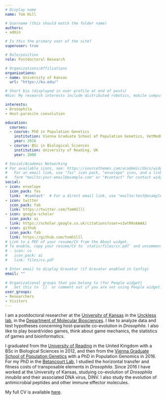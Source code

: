 ```yaml
---
# Display name
name: Tom Hill

# Username (this should match the folder name)
authors:
- admin

# Is this the primary user of the site?
superuser: true

# Role/position
role: Postdoctoral Research

# Organizations/Affiliations
organizations:
- name: University of Kansas
  url: "https://ku.edu/"

# Short bio (displayed in user profile at end of posts)
#bio: My research interests include distributed robotics, mobile computing and programmable matter.

interests:
- Drosophila
- Host-parasite coevolution

education:
  courses:
  - course: PhD in Population Genetics
    institution: Vienna Graduate School of Population Genetics, VetMedUni Vienna, Austria
    year: 2016
  - course: BSc in Biological Sciences
    institution: University of Reading, UK
    year: 2008

# Social/Academic Networking
# For available icons, see: https://sourcethemes.com/academic/docs/widgets/#icons
#   For an email link, use "fas" icon pack, "envelope" icon, and a link in the
#   form "mailto:your-email@example.com" or "#contact" for contact widget.
social:
- icon: envelope
  icon_pack: fas
  link: '#contact'  # For a direct email link, use "mailto:test@example.org".
- icon: twitter
  icon_pack: fab
  link: https://twitter.com/TomH1lll
- icon: google-scholar
  icon_pack: ai
  link: https://scholar.google.co.uk/citations?user=sIwtMXoAAAAJ
- icon: github
  icon_pack: fab
  link: https://github.com/tomh1lll
# Link to a PDF of your resume/CV from the About widget.
# To enable, copy your resume/CV to `static/files/cv.pdf` and uncomment the lines below.  
# - icon: cv
#   icon_pack: ai
#   link: files/cv.pdf

# Enter email to display Gravatar (if Gravatar enabled in Config)
email: ""
  
# Organizational groups that you belong to (for People widget)
#   Set this to `[]` or comment out if you are not using People widget.  
user_groups:
- Researchers
- Visitors
---
```


I am a postdoctoral researcher at the [University of Kansas](https://ku.edu/) in the [Unckless lab](http://www.uncklesslab.com/), in the [Department of Molecular Biosciences](https://molecularbiosciences.ku.edu/). I like to analyze data and test hypotheses concerning host-parasite co-evolution in *Drosophila*. I also like to play board/video games, think about game mechanics, the statistics of games and bioinformatics.

I graduated from the [University of Reading](http://www.reading.ac.uk/) in the United Kingdom with a BSc in Biological Sciences in 2012, and then from the [Vienna Graduate School of Population Genetics](https://www.popgen-vienna.at/) with a PhD in Population Genomics in 2016. For my PhD in the [Betancourt Lab](https://www.flyevolution.net/), I studied the horizontal transfer and fitness costs of transposable elements in *Drosophila*. Since 2016 I have worked at the University of Kansas, studying co-evolution of *Drosophila innubila* and their associated DNA virus, DiNV. I also study the evolution of antimicrobial peptides and other immune effector molecules.

My full CV is available [here](files/TH_CV_201905.pdf).
